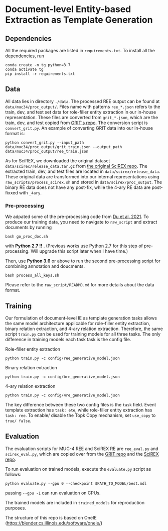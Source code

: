 # Document-level Entity-based Extraction as Template Generation

## Dependencies 

All the required packages are listed in `requirements.txt`. To install all the dependencies, run

```
conda create -n tg python=3.7
conda activate tg
pip install -r requirements.txt
```


## Data

All data lies in directory `./data`. The processed REE output can be found at `data/muc34/proc_output/`. Files name with patterns `ree_*.json` refers to the train, dev, and test set data for role-filler entity extraction in our in-house representation. These files are converted from `grit_*.json`, which are the train, dev, and test copied from [GRIT's repo](https://github.com/xinyadu/grit_doc_event_entity/). The conversion script is `convert_grit.py`. An example of converting GRIT data into our in-house format is:

```
python convert_grit.py --input_path data/muc34/proc_output/grit_train.json --output_path data/muc34/proc_output/ree_train.json
```

As for SciREX, we downloaded the original dataset `data/scirex/release_data.tar.gz` from [the original SciREX repo](https://github.com/allenai/SciREX/tree/master/scirex_dataset). The extracted train, dev, and test files are located in `data/scirex/release_data`. These original data are transformed into our internal representations using `raw_scripts/process_scirex.sh` and stored in `data/scirex/proc_output`. The binary RE data does not have any post-fix, while the 4-ary RE data are post-fixxed with `_4ary`.

### Pre-processing

We adpated some of the pre-processing code from [Du et al. 2021](https://arxiv.org/abs/2008.09249). To produce our training data, you need to navigate to `raw_script` and extract documents by running

```
bash go_proc_doc.sh
```

with __Python 2.7 !!__ . (Previous works use Python 2.7 for this step of pre-processing. Will upgrade this script later when I have time.)

Then, use __Python 3.6__ or above to run the second pre-processing script for combining annotation and doucments. 

```
bash process_all_keys.sh
```

Please refer to the `raw_script/READMD.md` for more details about the data format.


## Training

Our formulation of document-level IE as template generation tasks allows the same model architecture applicable for role-filler entity extraction, binary relation extraction, and 4-ary relation extraction. Therefore, the same script `train.py` can be used for training models for all three tasks. The only difference in training models each task task is the config file.

Role-filler entity extraction
```
python train.py -c config/ree_generative_model.json
```
Binary relation extraction
```
python train.py -c config/bre_generative_model.json
```
4-ary relation extraction
```
python train.py -c config/4re_generative_model.json
```

The key difference between these two config files is the `task` field. Event template extraction has `task: ete`, while role-filler entity extraction has `task: ree`. To enable/ disable the Topk Copy mechanism, set `use_copy` to `true/ false`. 




## Evaluation

The evaluation scripts for MUC-4 REE and SciREX RE are `ree_eval.py` and `scirex_eval.py`, which are copied over from the [GRIT repo](https://github.com/xinyadu/grit_doc_event_entity/) and the [SciREX repo](https://github.com/allenai/SciREX).

To run evaluation on trained models, execute the `evaluate.py` script as follows:
```
python evaluate.py --gpu 0 --checkpoint $PATH_TO_MODEL/best.mdl
```
passing `--gpu -1` can run evaluation on CPUs.

The trained models are included in `trained_models` for reproduction purposes.

The structure of this repo is based on OneIE (https://blender.cs.illinois.edu/software/oneie/)